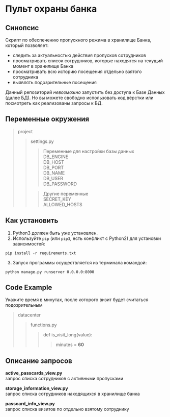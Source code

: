 # Пульт охраны банка

## Синопсис
Скрипт по обеспечению пропускного режима в хранилище Банка, который позволяет:
- следить за актуальностью действия пропусков сотрудников
- просматривать список сотрудников, которые находятся на текущий момент в хранилище Банка
- просматривать всю историю посещения отдельно взятого сотрудника
- выявлять подозрительные посещения

Данный репозиторий *невозможно* запустить без доступа к Базе Данных (далее БД). 
Но вы можете свободно использовать код вёрстки или посмотреть как реализованы запросы к БД.

## Переменные окружения

>project
> >settings.py
> >>Переменные для настройки базы данных\
> DB_ENGINE\
> DB_HOST\
> DB_PORT\
> DB_NAME\
> DB_USER\
> DB_PASSWORD
> >
>>>Другие переменные\
> SECRET_KEY\
> ALLOWED_HOSTS

## Как установить
1. Python3 должен быть уже установлен. 
2. Используйте `pip` (или `pip3`, есть конфликт с Python2) для установки зависимостей:

```pip install -r requirements.txt```

3. Запуск программы осуществляется из терминала командой:

```python manage.py runserver 0.0.0.0:8000```

## Code Example

Укажите время в минутах, после которого визит будет считаться подозрительным
>datacenter
>>functions.py
>>>def is_visit_long(value):
>>>>minutes = **60**

## Описание запросов
**active_passcards_view.py**\
запрос списка сотрудников с активными пропусками

**storage_information_view.py** \
запрос списка сотрудников находящихся в хранилище банка

**passcard_info_view.py** \
запрос списка визитов по отдельно взятому сотруднику